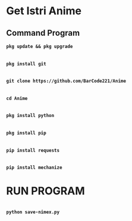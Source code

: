 # Get Istri Anime
## Command Program
**`pkg update && pkg upgrade`**
######
**`pkg install git`**
######
**`git clone https://github.com/BarCode221/Anime`**
######
**`cd Anime`**
######
**`pkg install python`**
######
**`pkg install pip`**
######
**`pip install requests`**
######
**`pip install mechanize`**
# RUN PROGRAM
######
**`python save-nimex.py`**
